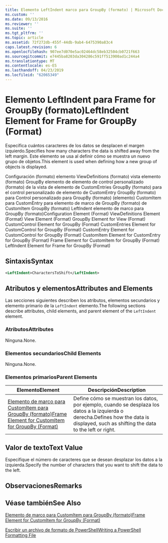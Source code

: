 ```yaml
---
title: Elemento LeftIndent marco para GroupBy (formato) | Microsoft Docs
ms.custom: ''
ms.date: 09/13/2016
ms.reviewer: ''
ms.suite: ''
ms.tgt_pltfrm: ''
ms.topic: article
ms.assetid: 72f272db-455f-44db-9ab4-6475390a83c4
caps.latest.revision: 6
ms.openlocfilehash: 907ee7d070e5ac02464dc58eb32504cb0721f663
ms.sourcegitcommit: e7445ba8203da304286c591ff513900ad1c244a4
ms.translationtype: MT
ms.contentlocale: es-ES
ms.lasthandoff: 04/23/2019
ms.locfileid: "62065349"
---
```

# <a name="leftindent-element-for-frame-for-groupby-format"></a><span data-ttu-id="e7231-102">Elemento LeftIndent para Frame for GroupBy (formato)</span><span class="sxs-lookup"><span data-stu-id="e7231-102">LeftIndent Element for Frame for GroupBy (Format)</span></span>

<span data-ttu-id="e7231-103">Especifica cuántos caracteres de los datos se desplacen el margen izquierdo.</span><span class="sxs-lookup"><span data-stu-id="e7231-103">Specifies how many characters the data is shifted away from the left margin.</span></span> <span data-ttu-id="e7231-104">Este elemento se usa al definir cómo se muestra un nuevo grupo de objetos.</span><span class="sxs-lookup"><span data-stu-id="e7231-104">This element is used when defining how a new group of objects is displayed.</span></span>

<span data-ttu-id="e7231-105">Configuración (formato) elemento ViewDefinitions (formato) vista elemento (formato) GroupBy elemento de elemento de control personalizado (formato) de la vista de elemento de CustomEntries GroupBy (formato) para el control personalizado de elemento de CustomEntry GroupBy (formato) para Control personalizado para GroupBy (formato) (elemento) CustomItem para CustomEntry para elemento de marco de GroupBy (formato) de CustomItem GroupBy (formato) LeftIndent elemento de marco para GroupBy (formato)</span><span class="sxs-lookup"><span data-stu-id="e7231-105">Configuration Element (Format) ViewDefinitions Element (Format) View Element (Format) GroupBy Element for View (Format) CustomControl Element for GroupBy (Format) CustomEntries Element for CustomControl for GroupBy (Format) CustomEntry Element for CustomControl for GroupBy (Format) CustomItem Element for CustomEntry for GroupBy (Format) Frame Element for CustomItem for GroupBy (Format) LeftIndent Element for Frame for GroupBy (Format)</span></span>

## <a name="syntax"></a><span data-ttu-id="e7231-106">Sintaxis</span><span class="sxs-lookup"><span data-stu-id="e7231-106">Syntax</span></span>

```xml
<LeftIndent>CharactersToShift</LeftIndent>
```

## <a name="attributes-and-elements"></a><span data-ttu-id="e7231-107">Atributos y elementos</span><span class="sxs-lookup"><span data-stu-id="e7231-107">Attributes and Elements</span></span>

<span data-ttu-id="e7231-108">Las secciones siguientes describen los atributos, elementos secundarios y elemento primario de la `LeftIndent` elemento.</span><span class="sxs-lookup"><span data-stu-id="e7231-108">The following sections describe attributes, child elements, and parent element of the `LeftIndent` element.</span></span>

### <a name="attributes"></a><span data-ttu-id="e7231-109">Atributos</span><span class="sxs-lookup"><span data-stu-id="e7231-109">Attributes</span></span>

<span data-ttu-id="e7231-110">Ninguna.</span><span class="sxs-lookup"><span data-stu-id="e7231-110">None.</span></span>

### <a name="child-elements"></a><span data-ttu-id="e7231-111">Elementos secundarios</span><span class="sxs-lookup"><span data-stu-id="e7231-111">Child Elements</span></span>

<span data-ttu-id="e7231-112">Ninguna.</span><span class="sxs-lookup"><span data-stu-id="e7231-112">None.</span></span>

### <a name="parent-elements"></a><span data-ttu-id="e7231-113">Elementos primarios</span><span class="sxs-lookup"><span data-stu-id="e7231-113">Parent Elements</span></span>

|<span data-ttu-id="e7231-114">Elemento</span><span class="sxs-lookup"><span data-stu-id="e7231-114">Element</span></span>|<span data-ttu-id="e7231-115">Descripción</span><span class="sxs-lookup"><span data-stu-id="e7231-115">Description</span></span>|
|-------------|-----------------|
|[<span data-ttu-id="e7231-116">Elemento de marco para CustomItem para GroupBy (formato)</span><span class="sxs-lookup"><span data-stu-id="e7231-116">Frame Element for CustomItem for GroupBy (Format)</span></span>](./frame-element-for-customitem-for-groupby-format.md)|<span data-ttu-id="e7231-117">Define cómo se muestran los datos, por ejemplo, cuando se desplaza los datos a la izquierda o derecha.</span><span class="sxs-lookup"><span data-stu-id="e7231-117">Defines how the data is displayed, such as shifting the data to the left or right.</span></span>|

## <a name="text-value"></a><span data-ttu-id="e7231-118">Valor de texto</span><span class="sxs-lookup"><span data-stu-id="e7231-118">Text Value</span></span>

<span data-ttu-id="e7231-119">Especifique el número de caracteres que se desean desplazar los datos a la izquierda.</span><span class="sxs-lookup"><span data-stu-id="e7231-119">Specify the number of characters that you want to shift the data to the left.</span></span>

## <a name="remarks"></a><span data-ttu-id="e7231-120">Observaciones</span><span class="sxs-lookup"><span data-stu-id="e7231-120">Remarks</span></span>

## <a name="see-also"></a><span data-ttu-id="e7231-121">Véase también</span><span class="sxs-lookup"><span data-stu-id="e7231-121">See Also</span></span>

[<span data-ttu-id="e7231-122">Elemento de marco para CustomItem para GroupBy (formato)</span><span class="sxs-lookup"><span data-stu-id="e7231-122">Frame Element for CustomItem for GroupBy (Format)</span></span>](./frame-element-for-customitem-for-groupby-format.md)

[<span data-ttu-id="e7231-123">Escribir un archivo de formato de PowerShell</span><span class="sxs-lookup"><span data-stu-id="e7231-123">Writing a PowerShell Formatting File</span></span>](./writing-a-powershell-formatting-file.md)
